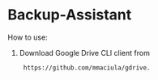 # Backup-Assistant

How to use:

1. Download Google Drive CLI client from 

		https://github.com/mmaciula/gdrive.
